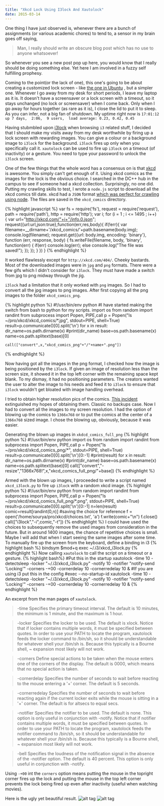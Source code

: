```yaml
---
title: "Xkcd Lock Using I3lock And Xautolock"
date: 2015-03-14
---
```

One thing I have just observed is, whenever there are a bunch of assignments (or
various academic chores) to tend to, a sensor in my brain goes off saying,
> Man, I really should write an obscure blog post which has no use to anyone
whatsoever! 

So whenever you see a new post pop up here, you would know that I
really should be doing something else. Yet here I am involved in a fuzzy self
fulfilling prophesy.

Coming to the point(or the lack of one), this one's going to be about creating a
customized lock screen - like [the one in Ubuntu](http://i1-news.softpedia-static.com/images/news2/Ubuntu-12-04-LTS-Has-a-New-Lock-Screen-2.jpg)
, but a simpler one. Whenever I go away from my desk
for short periods, I leave my laptop as it is. It doesn't have a screensaver or
a lock screen with a timeout, so it stays unchanged (no lock or screensaver) when
I come back. Only when I go away for hours together (as rare as it is), I close
the lid to put it to sleep. As you can infer, not a big fan of shutdown. My
uptime right now is `17:01:12 up 7 days,  2:06,  9 users,  load average: 0.23, 0.42, 0.45`

Having stubmbled upon [i3lock](http://i3wm.org/i3lock/) when browsing `i3` related stuff,
I decided that I should make my visits away from my desk worthwhile by firing up a lock screen with
rewarding images. You can give a colour or a background image to `i3lock` for the
background. `i3lock` fires up only when you specifically call it. `xautolock` can be used to fire up
`i3lock` on a timeout (of inactivity) or a gesture. You need to type your
password to unlock the `i3lock` screen.

One of the few things that the whole word has a consensus on is that [xkcd](http://i3wm.org/i3lock/)
is awesome. You simply can't get enough of it. Using xkcd comics as the images
for the lock is the obvious choice. I searched in the DC++ hub in the campus to see 
if someone had a xkcd collection. Surprisingly, no one did. Putting my
crawling skills to test, I wrote a `node.js` script to download all the xkcd comics
till date. xkcd had a `JSON` format [which was perfect for crawling using node](http://xkcd.com/4/info.0.json).
The files are saved in the `xkcd_comics` directory.

{% highlight javascript %}
var fs = require('fs'),
    request = require('request'),
    path = require('path'),
    http = require('http');
var i;
for (i = 1 ; i <= 1495 ; i++) {
  var url="http://xkcd.com/"+i+"/info.0.json";
  request({url:url,json:true},function(err,res,body){
    if(!err){
      var filename=__dirname+'/xkcd_comics/'+path.basename(body.img);
      console.log(filename);
      request.get({url: body.img, encoding: 'binary'}, function (err, response, body) {
        fs.writeFile(filename, body, 'binary', function(err) {
          if(err)
            console.log(err);
          else
            console.log("The file was saved!");
        }); 
      });
    }
  })
}
{% endhighlight %}

It worked flawlessly except for `http://xkcd.com/404/`. Cheeky bastards. 
Most of the downloaded images were in `jpg` and `png` formats. There were a few
gifs which I didn't consider for `i3lock`. They must have made a switch
from jpg to png midway through the jig. 

`i3lock` had a limitation that it only worked with `png` images. So I had to convert all
the jpg images to png images. After first copying all the png images to the
folder `xkcd_comics_png`.

{% highlight python %}
#!/usr/bin/env python
#I have started making the switch from bash to python for my scripts.
import os
from random import randint
from subprocess import Popen, PIPE,call
p = Popen("ls ~/pro/xkcd/xkcd_comics/*.jpg", stdout=PIPE, shell=True)
result=p.communicate()[0].split('\n')
for x in result:
    dir_name=os.path.dirname(x)
    #print(dir_name)
    base=os.path.basename(x)
    name=os.path.splitext(base)[0]
    
    call(["convert",x,"xkcd_comics_png"+"/"+name+".png"])
{% endhighlight %}

Now having got all the images in the png format, I checked how the image is
being positioned by the `i3lock`. If given an image of resolution less than the screen size,
it showed it in the top left corner with the remaining space kept blank. To my
dismay, it had no positioning parameters. The creators wanted the user to alter the
image to his needs and feed it to `i3lock` to ensure that `i3lock` wouldn't get 
bloated with image handling overhead.

I tried to obtain higher resolution pics of the comics. [This incident](http://blog.xkcd.com/2007/03/15/in-which-i-lose-the-originals-of-the-last-three-months-of-comics-and-the-laptop-i-create-them-with/) extinguished my hopes of obtaining them. Classic no backups case.
Now I had to convert all the images to my screen resolution. I had the option of blowing up the comics to `1366x768`
or to put the comics at the center of a `1366x768` sized image. I chose the blowing
up, obviously, because it was easier.


Generating the blown up images in `xkdcd_comics_full_png`
{% highlight python %}
#!/usr/bin/env python
import os
from random import randint
from subprocess import Popen, PIPE,call
p = Popen("ls ~/pro/xkcd/xkcd_comics_png/*", stdout=PIPE, shell=True)
result=p.communicate()[0].split('\n')[0:-1]
#print(result)
for x in result:
    dir_name=os.path.dirname(x)
    #print(dir_name)
    base=os.path.basename(x)
    name=os.path.splitext(base)[0]
    call(["convert","-resize","1366x768!",x,"xkcd_comics_full_png/"+base])
{% endhighlight %}

Armed with the blown up images, I proceeded to write a script named `xkcd_i3lock.py`
to fire up `i3lock` with a random xkcd image. 
{% highlight python %}
#!/usr/bin/env python
from random import randint
from subprocess import Popen, PIPE,call
p = Popen("ls ~/pro/xkcd/xkcd_comics_full_png/*.png", stdout=PIPE, shell=True)
result=p.communicate()[0].split('\n')[0:-1]
n=len(result)
comic=result[randint(0,n)]
#saving the choice for reference
f = open('/home/sourya/pro/xkcd/choices.txt', 'a')
f.write(comic+"\n")
f.close()
call(["i3lock","-i",comic,"-t"])
{% endhighlight %}
I could have used the choices to subsequently remove the used
images from consideration in the future. But in around 1400 images, the 
chance of repetitive choices is small. Maybe I will add that when I start
seeing the same images after some time.
To manually fire up the screen from the keyboard, define a binding in i3
{% highlight bash %}
bindsym $mod+q exec ~/.i3/xkcd_i3lock.py
{% endhighlight %}
Now calling `xautolock` to call the script on a timeout or a gesture.
{% highlight  bash%}
#Put this in the startup 
xautolock -time 10 -detectsleep -locker "~/.i3/xkcd_i3lock.py" -notify 10 -notifier "notify-send 'Locking'" -corners -+00 -cornerdelay 10 -cornerredelay 10 &
#If you are using i3 put this in the config
#exec --no-startup-id xautolock -time 10 -detectsleep -locker "~/.i3/xkcd_i3lock.py" -notify 10 -notifier "notify-send 'Locking'" -corners -+00 -cornerdelay 10 -cornerredelay 10 &
{% endhighlight %}

An excerpt from the man pages of `xautolock`.
> -time           Specifies the primary timeout interval. The default is 10 minutes, the minimum is 1 minute, and the maximum is 1 hour.

>-locker         Specifies the locker to be used. The default is xlock. Notice that if locker contains multiple words, it must be  specified
               between  quotes.   In  order  to  use your PATH to locate the program, xautolock feeds the locker command to /bin/sh, so it
               should be understandable for whatever shell your /bin/sh is. Because this typically is a Bourne  shell,  ~  expansion  most
               likely will not work.

>-corners        Define special actions to be taken when the mouse enters one of the corners of the display.  The  default  is  0000,  which
                       means that no special action is taken.

>-cornerdelay    Specifies the number of seconds to wait before reacting to the mouse entering a '+' corner. The default is 5 seconds.

>-cornerredelay  Specifies  the  number of seconds to wait before reacting again if the current locker exits while the mouse is sitting in a
               '+' corner. The default is for altsecs to equal secs.

>-notifier       Specifies the notifier to be used. The default is none. This option is only useful in conjunction with -notify. Notice that
                       if notifier contains multiple words, it must be specified between quotes.  In order to use your PATH to locate the program,
                       xautolock feeds the notifier command to /bin/sh, so it should be understandable for whatever shell your /bin/sh is. Because
                       this typically is a Bourne shell, ~ expansion most likely will not work.

>-bell           Specifies  the  loudness of the notification signal in the absence of the -notifier option. The default is 40 percent. This
                 option is only useful in conjunction with -notify.

Using `-+00` int the `corners` option means putting the mouse in the
topright corner fires up the lock and putting the mouse in the top left
corner prevents the lock being fired up even after inactivity (useful when
watching movies).


Here is the ugly yet beautiful result.
![alt tag](/xkcd_1.jpg)
![alt tag](/xkcd_2.jpg)

















